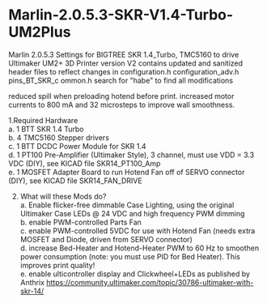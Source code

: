 # Marlin-2.0.5.3-SKR-V1.4-Turbo-UM2Plus
Marlin 2.0.5.3 Settings for BIGTREE SKR 1.4_Turbo, TMC5160 to drive Ultimaker UM2+ 3D Printer
version V2 contains updated and sanitized header files to reflect changes in
configuration.h
configuration_adv.h
pins_BT_SKR_c ommon.h
search for "habe" to find all modifications

reduced spill when preloading hotend before print.
increased motor currents to 800 mA and 32 microsteps to improve wall smoothness.


1.Required Hardware					
  a.  1	 BTT SKR 1.4 Turbo				
  b.  4	TMC5160 Stepper drivers				
  c.  1	BTT DCDC Power Module for SKR 1.4				
  d.  1	 PT100 Pre-Amplifier (Ultimaker Style), 3 channel, must use VDD = 3.3 VDC (DIY), see KICAD file	SKR14_PT100_Amp		
  e.  1	MOSFET Adapter Board to run Hotend Fan off of SERVO connector (DIY), see KICAD file SKR14_FAN_DRIVE				

2. What will these Mods do?					
	a.  Enable flicker-free dimmable Case Lighting, using the original Ultimaker Case LEDs @ 24 VDC and high frequency PWM dimming		
	b.  enable PWM-controlled Parts Fan				
	c.  enable PWM-controlled 5VDC for use with Hotend Fan	(needs extra MOSFET and Diode, driven from SERVO connector)			
	d.  increase Bed-Heater and Hotend-Heater PWM to 60 Hz to smoothen power consumption (note: you must use PID for Bed Heater). 
      This improves print quality!				
	e.  enable ulticontroller display and Clickwheel+LEDs as published by Anthrix https://community.ultimaker.com/topic/30786-ultimaker-with-skr-14/
